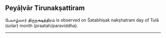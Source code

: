 ## Peyāḷvār Tirunakṣattiram
பேயாழ்வார் திருநக்ஷத்திரம் is observed on Śatabhiṣak nakṣhatram day of Tulā (solar) month (praatah/paraviddha).



---
